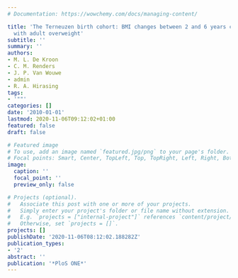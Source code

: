 ```yaml
---
# Documentation: https://wowchemy.com/docs/managing-content/

title: 'The Terneuzen birth cohort: BMI changes between 2 and 6 years correlate strongest
  with adult overweight'
subtitle: ''
summary: ''
authors:
- M. L. De Kroon
- C. M. Renders
- J. P. Van Wouwe
- admin
- R. A. Hirasing
tags:
- '""'
categories: []
date: '2010-01-01'
lastmod: 2020-11-06T09:12:02+01:00
featured: false
draft: false

# Featured image
# To use, add an image named `featured.jpg/png` to your page's folder.
# Focal points: Smart, Center, TopLeft, Top, TopRight, Left, Right, BottomLeft, Bottom, BottomRight.
image:
  caption: ''
  focal_point: ''
  preview_only: false

# Projects (optional).
#   Associate this post with one or more of your projects.
#   Simply enter your project's folder or file name without extension.
#   E.g. `projects = ["internal-project"]` references `content/project/deep-learning/index.md`.
#   Otherwise, set `projects = []`.
projects: []
publishDate: '2020-11-06T08:12:02.188282Z'
publication_types:
- '2'
abstract: ''
publication: '*PloS ONE*'
---
```

